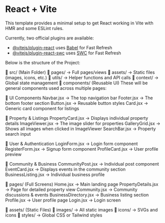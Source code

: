 # React + Vite

This template provides a minimal setup to get React working in Vite with HMR and some ESLint rules.

Currently, two official plugins are available:

- [@vitejs/plugin-react](https://github.com/vitejs/vite-plugin-react/blob/main/packages/plugin-react/README.md) uses [Babel](https://babeljs.io/) for Fast Refresh
- [@vitejs/plugin-react-swc](https://github.com/vitejs/vite-plugin-react-swc) uses [SWC](https://swc.rs/) for Fast Refresh


Below is the structure of the Project:

📂 src/ (Main Folder)
📂 pages/ → Full pages/views
📂 assets/ → Static files (images, icons, etc.)
📂 utils/ → Helper functions and API calls
📂 context/ → Global state management
📂 components/ (Reusable UI)
These will be general components used across multiple pages:

📁 UI Components
Navbar.jsx → The top navigation bar
Footer.jsx → The bottom footer section
Button.jsx → Reusable button styles
Card.jsx → Generic card component for listings

📁 Property & Listings
PropertyCard.jsx → Displays individual property details
ImageViewer.jsx → The image slider for properties
GalleryGrid.jsx → Shows all images when clicked in ImageViewer
SearchBar.jsx → Property search input

📁 User & Authentication
LoginForm.jsx → Login form component
RegisterForm.jsx → Signup form component
ProfileCard.jsx → User profile preview

📁 Community & Business
CommunityPost.jsx → Individual post component
EventCard.jsx → Displays events in the community section
BusinessListing.jsx → Individual business profile

📂 pages/ (Full Screens)
Home.jsx → Main landing page
PropertyDetails.jsx → Page for detailed property view
Community.jsx → Community discussions & events
BusinessDirectory.jsx → Business listing section
Profile.jsx → User profile page
Login.jsx → Login screen

📂 assets/ (Static Files)
📁 images/ → All static images
📁 icons/ → SVGs and icons
📁 styles/ → Global CSS or Tailwind styles